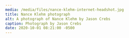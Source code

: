 ```yaml
---
media: /media/files/nance-klehm-internet-headshot.jpg
title: Nance Klehm photograph
alt: A photograph of Nance Klehm by Jason Crebs
caption: Photograph by Jason Crebs
date: 2020-10-01 08:21:00 -0500
---
```

